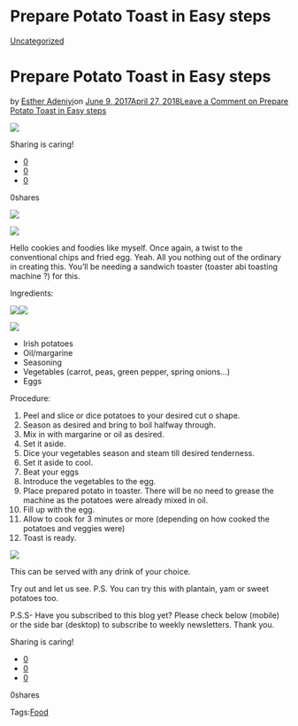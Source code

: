 # Prepare Potato Toast in Easy steps

[Uncategorized](https://estheradeniyi.com/category/uncategorized/)
# Prepare Potato Toast in Easy steps

by [Esther Adeniyi](https://estheradeniyi.com/author/esther-adeniyi/)on [June 9, 2017April 27, 2018](https://estheradeniyi.com/prepare-potato-toast-in-easy-steps/)[Leave a Comment on Prepare Potato Toast in Easy steps](https://estheradeniyi.com/prepare-potato-toast-in-easy-steps/#respond)

![](images/IMG-20170602-WA0010.jpg)

Sharing is caring!

- [0](https://www.facebook.com/sharer/sharer.php?u=https%3A%2F%2Festheradeniyi.com%2Fprepare-potato-toast-in-easy-steps%2F&amp;t=Prepare%20Potato%20Toast%20in%20Easy%20steps)
- [0](https://twitter.com/intent/tweet?text=Prepare%20Potato%20Toast%20in%20Easy%20steps&amp;url=https%3A%2F%2Festheradeniyi.com%2Fprepare-potato-toast-in-easy-steps%2F)
- [0](#)

0shares

[![](images/IMG-20170602-WA0010-946x1024.jpg)](images/IMG-20170602-WA0010-946x1024.jpg)

[![](images/IMG-20170601-WA0028.jpg)](images/IMG-20170601-WA0028.jpg)

 Hello cookies and foodies like myself. Once again, a twist to the conventional chips and fried egg.
 Yeah.
 All you nothing out of the ordinary in creating this.
 You&#x2019;ll be needing a sandwich toaster (toaster abi toasting machine ?) for this.

Ingredients:

[![](images/IMG-20170602-WA0001-1024x768.jpg)](images/IMG-20170602-WA0001-1024x768.jpg)[![](images/IMG-20170602-WA0009-1024x751.jpg)](images/IMG-20170602-WA0009-1024x751.jpg)

[![](images/IMG-20170602-WA0000-1024x768.jpg)](images/IMG-20170602-WA0000-1024x768.jpg)

- Irish potatoes
- Oil/margarine
- Seasoning
- Vegetables (carrot, peas, green pepper, spring onions&#x2026;)
- Eggs

Procedure:

1. Peel and slice or dice potatoes to your desired cut o shape.
2. Season as desired and bring to boil halfway through.
3. Mix in with margarine or oil as desired.
4. Set it aside.
5. Dice your vegetables season and steam till desired tenderness.&#xA0;
6. Set it aside to cool.
7. Beat your eggs
8. Introduce the vegetables to the egg.
9. Place prepared potato in toaster. There will be no need to grease the machine as the potatoes were already mixed in oil.
10. Fill up with the egg.
11. Allow to cook for 3 minutes or more (depending on how cooked the potatoes and veggies were)
12. Toast is ready.

[![](images/IMG-20170602-WA0007.jpg)](images/IMG-20170602-WA0007.jpg)

 This can be served with any drink of your choice.

 Try out and let us see.
P.S.
 You can try this with plantain, yam or sweet potatoes too.

P.S.S- Have you subscribed to this blog yet? Please check below (mobile) or the side bar (desktop) to subscribe to weekly newsletters. Thank you.

Sharing is caring!

- [0](https://www.facebook.com/sharer/sharer.php?u=https%3A%2F%2Festheradeniyi.com%2Fprepare-potato-toast-in-easy-steps%2F&amp;t=Prepare%20Potato%20Toast%20in%20Easy%20steps)
- [0](https://twitter.com/intent/tweet?text=Prepare%20Potato%20Toast%20in%20Easy%20steps&amp;url=https%3A%2F%2Festheradeniyi.com%2Fprepare-potato-toast-in-easy-steps%2F)
- [0](#)

0shares

Tags:[Food](https://estheradeniyi.com/tag/food/)